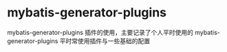 # mybatis-generator-plugins
mybatis-generator-plugins 插件的使用，主要记录了个人平时使用的 mybatis-generator-plugins 平时常使用插件与一些基础的配置
